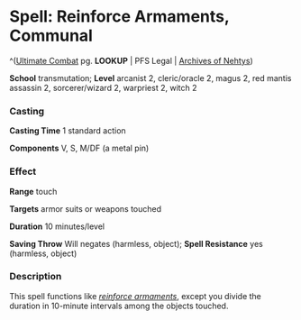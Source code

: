# Spell: Reinforce Armaments, Communal

^([Ultimate Combat][ss-communal-reinforce-armaments] pg. **LOOKUP** | PFS Legal | [Archives of Nehtys][sn-communal-reinforce-armaments])

**School** transmutation; **Level** arcanist 2, cleric/oracle 2, magus 2, red mantis assassin 2, sorcerer/wizard 2, warpriest 2, witch 2

### Casting

**Casting Time** 1 standard action  

**Components** V, S, M/DF (a metal pin)

### Effect

**Range** touch  

**Targets** armor suits or weapons touched  

**Duration** 10 minutes/level  

**Saving Throw** Will negates (harmless, object); **Spell Resistance** yes (harmless, object)

### Description

This spell functions like _[reinforce armaments]_, except you divide the duration in 10-minute intervals among the objects touched.

[ss-communal-reinforce-armaments]: http://paizo.com/pathfinderRPG/v57
[sn-communal-reinforce-armaments]: http://www.archivesofnethys.com/SpellDisplay.aspx?ItemName=Reinforce%20Armaments%2C%20Communal
[reinforce armaments]: http://www.archivesofnethys.com/SpellDisplay.aspx?ItemName=reinforce%20armaments
